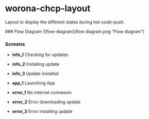 # worona-chcp-layout
Layout to display the different states during hot-code-push.

### Flow Diagram
![flow-diagram](flow diagram.png "Flow diagram")

### Screens

- **info_1** Checking for updates

- **info_2** Installing update

- **info_3** Update installed

- **app_1** Launching App

- **error_1** No internet connexion

- **error_2** Error downloading update

- **error_3** Error installing update
